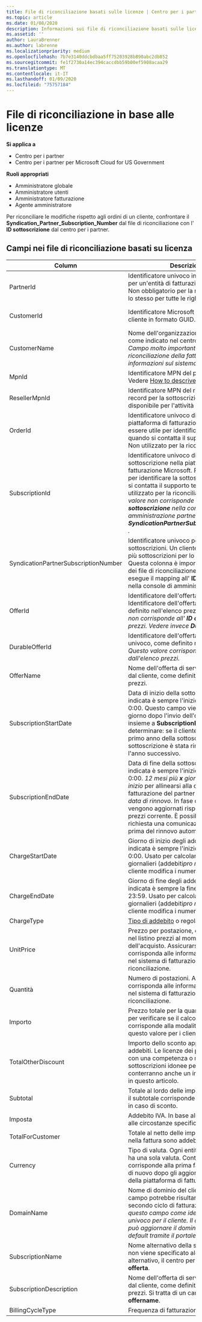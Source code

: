 ```yaml
---
title: File di riconciliazione basati sulle licenze | Centro per i partner
ms.topic: article
ms.date: 01/08/2020
description: Informazioni sui file di riconciliazione basati sulle licenze nel centro per i partner.
ms.assetid: ''
author: LauraBrenner
ms.author: labrenne
ms.localizationpriority: medium
ms.openlocfilehash: 7b7e3140ddcbdbaa5ff75203928b890abc2db852
ms.sourcegitcommit: fe1f2730a14ec394caccdbb59b00ef5908acaa29
ms.translationtype: MT
ms.contentlocale: it-IT
ms.lasthandoff: 01/09/2020
ms.locfileid: "75757184"
---
```

# <a name="license-based-reconciliation-files"></a>File di riconciliazione in base alle licenze

**Si applica a**

- Centro per i partner
- Centro per i partner per Microsoft Cloud for US Government

**Ruoli appropriati**
-   Amministratore globale
-   Amministratore utenti
-   Amministratore fatturazione
-   Agente amministratore

Per riconciliare le modifiche rispetto agli ordini di un cliente, confrontare il **Syndication_Partner_Subscription_Number** dal file di riconciliazione con l' **ID sottoscrizione** dal centro per i partner.

## <a name="fields-in-license-based-reconciliation-files"></a>Campi nei file di riconciliazione basati su licenza

| Column | Descrizione | Valore di esempio |
| ------ | ----------- | ------------ |
| PartnerId | Identificatore univoco in formato GUID per un'entità di fatturazione specifica. Non obbligatorio per la riconciliazione. È lo stesso per tutte le righe. | *8ddd03642-test-test-test-46b58d356b4e* |
| CustomerId | Identificatore Microsoft univoco per il cliente in formato GUID. | *12ABCD34-001A-BCD2-987C-3210ABCD5678* |
| CustomerName | Nome dell'organizzazione del cliente, come indicato nel centro per i partner. *Campo molto importante per la riconciliazione della fattura con le informazioni sul sistema.* | *Testare il cliente A* |
| MpnId | Identificatore MPN del partner CSP. Vedere [How to descrivere by partner](use-the-reconciliation-files.md#itemize-reconciliation-files-by-partner). | *4390934* |
| ResellerMpnId | Identificatore MPN del rivenditore del record per la sottoscrizione. Non disponibile per l'attività corrente. |
| OrderId | Identificatore univoco di un ordine nella piattaforma di fatturazione Microsoft. Può essere utile per identificare l'ordine quando si contatta il supporto tecnico. Non utilizzato per la riconciliazione. | *566890604832738111* |
| SubscriptionId | Identificatore univoco di una sottoscrizione nella piattaforma di fatturazione Microsoft. Può essere utile per identificare la sottoscrizione quando si contatta il supporto tecnico. Non utilizzato per la riconciliazione. *Questo valore non corrisponde all' **ID sottoscrizione** nella console di amministrazione partner. Vedere invece **SyndicationPartnerSubscriptionNumber** .* | *usCBMgAAAAAAAAIA* |
| SyndicationPartnerSubscriptionNumber | Identificatore univoco per le sottoscrizioni. Un cliente può disporre di più sottoscrizioni per lo stesso piano. Questa colonna è importante per l'analisi dei file di riconciliazione. Questo campo esegue il mapping all' **ID sottoscrizione** nella console di amministrazione partner. | *fb977ab5-test-test-test-24c8d9591708* |
| OfferId | Identificatore dell'offerta univoco. Identificatore dell'offerta standard, come definito nell'elenco prezzi. *Questo valore non corrisponde all' **ID offerta** nell'elenco prezzi. Vedere invece **DurableOfferID** .* | *FE616D64-E9A8-40EF-843F-152E9BBEF3D1* |
| DurableOfferId | Identificatore dell'offerta durevole univoco, come definito nell'elenco prezzi. *Questo valore corrisponde all' **ID offerta** dall'elenco prezzi.* | *1017D7F3-6D7F-4BFA-BDD8-79BC8F104E0C* |
| OfferName | Nome dell'offerta di servizio acquistata dal cliente, come definito nel listino prezzi. | *Microsoft Office 365 (Piano E3)* |
| SubscriptionStartDate | Data di inizio della sottoscrizione. L'ora indicata è sempre l'inizio della giornata, le 0:00. Questo campo viene impostato sul giorno dopo l'invio dell'ordine. Usato insieme a **SubscriptionEndDate** per determinare: se il cliente è ancora entro il primo anno della sottoscrizione o se la sottoscrizione è stata rinnovata per l'anno successivo. | *2/1/2019 0:00* |
| SubscriptionEndDate | Data di fine della sottoscrizione. L'ora indicata è sempre l'inizio della giornata, le 0:00. *12 mesi più **x** giorni dopo la data di inizio* per allinearsi alla data di fatturazione del partner o a *12 mesi dalla data di rinnovo*. In fase di rinnovo, i prezzi vengono aggiornati rispetto al listino prezzi corrente. È possibile che venga richiesta una comunicazione con il cliente prima del rinnovo automatico. | *2/1/2019 0:00* |
| ChargeStartDate | Giorno di inizio degli addebiti. L'ora indicata è sempre l'inizio della giornata, le 0:00. Usato per calcolare i prezzi giornalieri (addebiti*pro rata* ) quando un cliente modifica i numeri di posto. | *2/1/2019 0:00* |
| ChargeEndDate | Giorno di fine degli addebiti. L'ora indicata è sempre la fine della giornata, le 23:59. Usato per calcolare i prezzi giornalieri (addebiti*pro rata* ) quando un cliente modifica i numeri di posto. | *2/28/2019 23:59* |
| ChargeType | [Tipo di addebito](recon-file-charge-types.md) o regolazione. | Vedere [tipi di addebito](recon-file-charge-types.md). |
| UnitPrice | Prezzo per postazione, come pubblicato nel listino prezzi al momento dell'acquisto. Assicurarsi che corrisponda alle informazioni archiviate nel sistema di fatturazione durante la riconciliazione. | *6,82* |
| Quantità | Numero di postazioni. Assicurarsi che corrisponda alle informazioni archiviate nel sistema di fatturazione durante la riconciliazione. | *2* |
| Importo | Prezzo totale per la quantità. Utilizzato per verificare se il calcolo della quantità corrisponde alla modalità di calcolo di questo valore per i clienti. | *13,32* |
| TotalOtherDiscount | Importo dello sconto applicato a questi addebiti. Le licenze dei prodotti incluse con una competenza o mappe, o nuove sottoscrizioni idonee per un incentivo, conterranno anche un importo di sconto in questo articolo. | *2,32* |
| Subtotal | Totale al lordo delle imposte. Controlla se il subtotale corrisponde al totale previsto, in caso di sconto. | *11* |
| Imposta | Addebito IVA. In base alle regole fiscali e alle circostanze specifiche del mercato. | *0* |
| TotalForCustomer | Totale al netto delle imposte. Verifica se nella fattura sono addebitate imposte. | *11* |
| Currency | Tipo di valuta. Ogni entità di fatturazione ha una sola valuta. Controllare se corrisponde alla prima fattura. Controllare di nuovo dopo gli aggiornamenti principali della piattaforma di fatturazione. | *EUR* |
| DomainName | Nome di dominio del cliente. Questo campo potrebbe risultare vuoto fino al secondo ciclo di fatturazione. *Non usare questo campo come identificatore univoco per il cliente. Il cliente/partner può aggiornare il dominio Vanity o default tramite il portale di Office 365.* | *example.onmicrosoft.com* |
| SubscriptionName | Nome alternativo della sottoscrizione. Se non viene specificato alcun nome alternativo, il centro per i partner USA l' **offerta**. | *PROGETTO ONLINE* |
| SubscriptionDescription | Nome dell'offerta di servizio acquistata dal cliente, come definito nel listino prezzi. Si tratta di un campo identico a **offername**. | *PROJECT ONLINE PREMIUM SENZA CLIENT DI PROGETTO* |
| BillingCycleType | Frequenza di fatturazione una volta.| *Ogni mese* |
